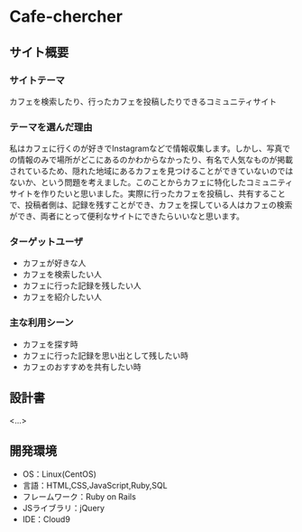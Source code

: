 # Cafe-chercher

## サイト概要

### サイトテーマ
カフェを検索したり、行ったカフェを投稿したりできるコミュニティサイト

### テーマを選んだ理由
私はカフェに行くのが好きでInstagramなどで情報収集します。しかし、写真での情報のみで場所がどこにあるのかわからなかったり、有名で人気なものが掲載されているため、隠れた地域にあるカフェを見つけることができていないのではないか、という問題を考えました。このことからカフェに特化したコミュニティサイトを作りたいと思いました。実際に行ったカフェを投稿し、共有することで、投稿者側は、記録を残すことができ、カフェを探している人はカフェの検索ができ、両者にとって便利なサイトにできたらいいなと思います。

### ターゲットユーザ
* カフェが好きな人
* カフェを検索したい人
* カフェに行った記録を残したい人
* カフェを紹介したい人

### 主な利用シーン
* カフェを探す時
* カフェに行った記録を思い出として残したい時
* カフェのおすすめを共有したい時

## 設計書
<...>

## 開発環境
- OS：Linux(CentOS)
- 言語：HTML,CSS,JavaScript,Ruby,SQL
- フレームワーク：Ruby on Rails
- JSライブラリ：jQuery
- IDE：Cloud9
